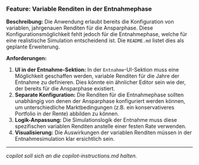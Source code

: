 ### Feature: Variable Renditen in der Entnahmephase

**Beschreibung:**
Die Anwendung erlaubt bereits die Konfiguration von variablen, jahrgenauen Renditen für die Ansparphase. Diese Konfigurationsmöglichkeit fehlt jedoch für die Entnahmephase, welche für eine realistische Simulation entscheidend ist. Die `README.md` listet dies als geplante Erweiterung.

**Anforderungen:**
1.  **UI in der Entnahme-Sektion:** In der `Entnahme`-UI-Sektion muss eine Möglichkeit geschaffen werden, variable Renditen für die Jahre der Entnahme zu definieren. Dies könnte ein ähnlicher Editor sein wie der, der bereits für die Ansparphase existiert.
2.  **Separate Konfiguration:** Die Renditen für die Entnahmephase sollten unabhängig von denen der Ansparphase konfiguriert werden können, um unterschiedliche Marktbedingungen (z.B. ein konservativeres Portfolio in der Rente) abbilden zu können.
3.  **Logik-Anpassung:** Die Simulationslogik der Entnahme muss diese spezifischen variablen Renditen anstelle einer festen Rate verwenden.
4.  **Visualisierung:** Die Auswirkungen der variablen Renditen müssen in der Entnahmesimulation klar ersichtlich sein.

---
*copilot soll sich an die copilot-instructions.md halten.*
